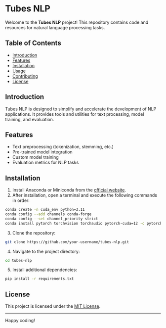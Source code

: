 # Tubes NLP

Welcome to the **Tubes NLP** project! This repository contains code and resources for natural language processing tasks.

## Table of Contents
- [Introduction](#introduction)
- [Features](#features)
- [Installation](#installation)
- [Usage](#usage)
- [Contributing](#contributing)
- [License](#license)

## Introduction
Tubes NLP is designed to simplify and accelerate the development of NLP applications. It provides tools and utilities for text processing, model training, and evaluation.

## Features
- Text preprocessing (tokenization, stemming, etc.)
- Pre-trained model integration
- Custom model training
- Evaluation metrics for NLP tasks

## Installation
1. Install Anaconda or Miniconda from the [official website](https://www.anaconda.com/).
2. After installation, open a terminal and execute the following commands in order:
  ```bash
  conda create -n cuda_env python=3.11
  conda config --add channels conda-forge
  conda config --set channel_priority strict
  conda install pytorch torchvision torchaudio pytorch-cuda=12 -c pytorch -c nvidia
  ```
3. Clone the repository:
  ```bash
  git clone https://github.com/your-username/tubes-nlp.git
  ```
4. Navigate to the project directory:
  ```bash
  cd tubes-nlp
  ```
5. Install additional dependencies:
  ```bash
  pip install -r requirements.txt
  ```


## License
This project is licensed under the [MIT License](LICENSE).

---
Happy coding!